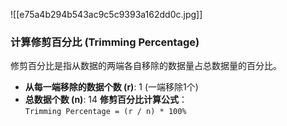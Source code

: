 ![[e75a4b294b543ac9c5c9393a162dd0c.jpg]] 
### 计算修剪百分比 (Trimming Percentage)

修剪百分比是指从数据的两端各自移除的数据量占总数据量的百分比。
- **从每一端移除的数据个数 (r)**: 1 (一端移除1个)
- **总数据个数 (n)**: 14
**修剪百分比计算公式**：  
`Trimming Percentage = (r / n) * 100%`